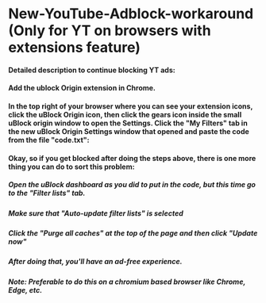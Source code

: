 # New-YouTube-Adblock-workaround (Only for YT on browsers with extensions feature)
#### Detailed description to continue blocking YT ads:
#### Add the ublock Origin extension in Chrome. 
#### In the top right of your browser where you can see your extension icons, click the uBlock Origin icon, then click the gears icon inside the small uBlock origin window to open the Settings. ⁠Click the "My Filters" tab in the new uBlock Origin Settings window that opened and paste the code from the file "code.txt":


#### Okay, so if you get blocked after doing the steps above, there is one more thing you can do to sort this problem:
##### Open the uBlock dashboard as you did to put in the code, but this time go to the "Filter lists" tab.
##### Make sure that "Auto-update filter lists" is selected
##### Click the "Purge all caches" at the top of the page and then click "Update now"

##### After doing that, you'll have an ad-free experience.
##### Note: Preferable to do this on a chromium based browser like Chrome, Edge, etc.
